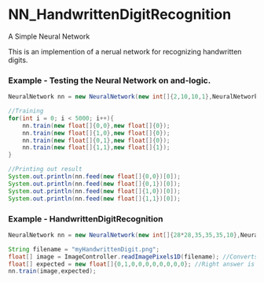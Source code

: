 # NN_HandwrittenDigitRecognition
A Simple Neural Network

This is an implemention of a nerual network for recognizing handwritten digits.

### Example - Testing the Neural Network on and-logic.
```Java
NeuralNetwork nn = new NeuralNetwork(new int[]{2,10,10,1},NeuralNetwork.TANH);

//Training
for(int i = 0; i < 5000; i++){
    nn.train(new float[]{0,0},new float[]{0});
    nn.train(new float[]{1,0},new float[]{0});
    nn.train(new float[]{0,1},new float[]{0});
    nn.train(new float[]{1,1},new float[]{1});
}

//Printing out result
System.out.println(nn.feed(new float[]{0,0})[0]);
System.out.println(nn.feed(new float[]{0,1})[0]);
System.out.println(nn.feed(new float[]{1,0})[0]);
System.out.println(nn.feed(new float[]{1,1})[0]);

```

### Example - HandwrittenDigitRecognition
```Java
NeuralNetwork nn = new NeuralNetwork(new int[]{28*28,35,35,35,10},NeuralNetwork.TANH);

String filename = "myHandwrittenDigit.png";
float[] image = ImageController.readImagePixels1D(filename); //Converts pixels from image to 1D-float array of grayscale values
float[] expected = new float[]{0,1,0,0,0,0,0,0,0,0}; //Right answer is the digit 1
nn.train(image,expected);
```
